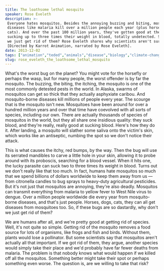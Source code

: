 ```yaml
---
title: The loathsome lethal mosquito
speaker: Rose Eveleth
description: >-
 Everyone hates mosquitos. Besides the annoying buzzing and biting, mosquito-borne
 diseases like malaria kill over a million people each year (plus horses, dogs and
 cats). And over the past 100 million years, they've gotten good at their job --
 sucking up to three times their weight in blood, totally undetected. So shouldn't
 we just get rid of them? Rose Eveleth shares why scientists aren't sure.
 [Directed by Karrot Animation, narrated by Rose Eveleth].
date: 2013-12-02
tags: ["animation","teded","animals","disease","biology","climate-change","science","evolution","insects"]
slug: rose_eveleth_the_loathsome_lethal_mosquito
---
```


What's the worst bug on the planet? You might vote for the horsefly or perhaps the wasp,
but for many people, the worst offender is by far the mosquito. The buzzing, the biting,
the itching, the mosquito is one of the most commonly detested pests in the world. In
Alaska, swarms of mosquitos can get so thick that they actually asphyxiate caribou. And
mosquito-borne diseases kill millions of people every year. The scourge that is the
mosquito isn't new. Mosquitoes have been around for over a hundred million years and over
that time have coevolved with all sorts of species, including our own. There are actually
thousands of species of mosquitos in the world, but they all share one insidious quality:
they suck blood, and they're really, really good at sucking blood. Here's how they do it.
After landing, a mosquito will slather some saliva onto the victim's skin, which works
like an antiseptic, numbing the spot so we don't notice their attack.

This is what causes the itchy, red bumps, by the way. Then the bug will use its serrated
mandibles to carve a little hole in your skin, allowing it to probe around with its
proboscis, searching for a blood vessel. When it hits one, the lucky parasite can suck two
to three times its weight in blood. Turns out we don't really like that too much. In fact,
humans hate mosquitos so much that we spend billions of dollars worldwide to keep them
away from us — from citronella candles to bug sprays to heavy-duty agricultural
pesticides. But it's not just that mosquitos are annoying, they're also deadly. Mosquitos
can transmit everything from malaria to yellow fever to West Nile virus to dengue. Over a
million people worldwide die every year from mosquito-borne diseases, and that's just
people. Horses, dogs, cats, they can all get diseases from mosquitoes too. So, if these
bugs are so dastardly, why don't we just get rid of them?

We are humans after all, and we're pretty good at getting rid of species. Well, it's not
quite so simple. Getting rid of the mosquito removes a food source for lots of organisms,
like frogs and fish and birds. Without them, plants would lose a pollinator. But some
scientists say that mosquitos aren't actually all that important. If we got rid of them,
they argue, another species would simply take their place and we'd probably have far fewer
deaths from malaria. The problem is that nobody knows what would happen if we killed off
all the mosquitos. Something better might take their spot or perhaps something even worse.
The question is, are we willing to take that risk? 

<!--
ad_duration=0
event="TED-Ed"
external_start_time=0
intro_duration=0
is_subtitle_required="False"
is_talk_featured="False"
language="en"
language_swap="False"
native_language="en"
number_of_related_talks=6
number_of_speakers=1
number_of_subtitled_videos=0
number_of_tags=9
number_of_talk_download_languages=32
number_of_talk_more_resources=0
number_of_talk_recommendations=0
number_of_talks_take_actions=0
post_ad_duration=0
published_timestamp="2019-02-15 17:34:23"
recording_date="2013-12-02"
speaker_is_published=0
speaker_name="Rose Eveleth"
talk_name="The loathsome lethal mosquito"
talks_tags=["animation","teded","animals","disease","biology","climate-change","science","evolution","insects"]
url_photo_talk="https://s3.amazonaws.com/talkstar-photos/uploads/db1cf2a2-a437-4035-a781-f1e76bcef972/12_mosquito.jpg"
url_webpage="https://www.ted.com/talks/rose_eveleth_the_loathsome_lethal_mosquito"
video_type_name="TED-Ed Original"
-->
